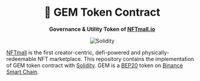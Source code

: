 <div align="center">
  <h1>
    💎 GEM Token Contract
  </h1>

  <p>
    <strong>Governance & Utility Token of <a href="https://NFTmall.io" target="_blank">NFTmall.io</a></strong>

![Solidity](https://img.shields.io/badge/language-solidity-orange.svg?longCache=true&style=popout-square)

  </p>
</div>

[NFTmall](https://nftmall.io) is the first creator-centric, defi-powered and physically-redeemable NFT marketplace. This repository contains the implementation of GEM token contract with [Solidity](https://en.wikipedia.org/wiki/Solidity). GEM is a [BEP20](https://academy.binance.com/en/glossary/bep-20) token on [Binance Smart Chain](https://academy.binance.com/en/articles/how-to-get-started-with-binance-smart-chain-bsc).
